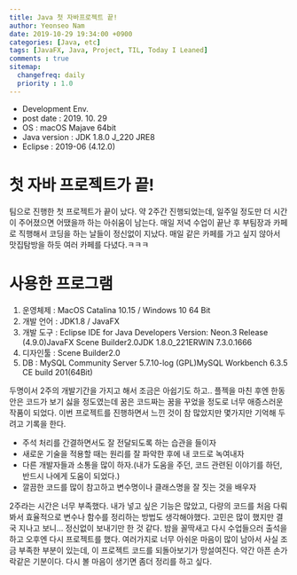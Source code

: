 ```yaml
---
title: Java 첫 자바프로젝트 끝!
author: Yeonseo Nam
date: 2019-10-29 19:34:00 +0900
categories: [Java, etc]
tags: [JavaFX, Java, Project, TIL, Today I Leaned]
comments : true
sitemap:
  changefreq: daily
  priority : 1.0
---
```


* Development Env.
* post date : 2019. 10. 29
* OS : macOS Majave 64bit
* Java version : JDK 1.8.0 J_220 JRE8
* Eclipse : 2019-06 (4.12.0)


# 첫 자바 프로젝트가 끝!

팀으로 진행한 첫 프로젝트가 끝이 났다. 약 2주간 진행되었는데, 일주일 정도만 더 시간이 주어졌으면 어땠을까 하는 아쉬움이 남는다. 매일 저녁 수업이 끝난 후 부팀장과 카페로 직행해서 코딩을 하는 날들이 정신없이 지났다. 매일 같은 카페를 가고 싶지 않아서 맛집탐방을 하듯 여러 카페를 다녔다.ㅋㅋㅋ

# 사용한 프로그램

1. 운영체제 : MacOS Catalina 10.15 / Windows 10 64 Bit
3. 개발 언어 : JDK1.8 / JavaFX
4. 개발 도구 : Eclipse IDE for Java Developers Version: Neon.3 Release (4.9.0)JavaFX Scene Builder2.0JDK 1.8.0_221ERWIN 7.3.0.1666
5. 디자인툴 : Scene Builder2.0
6. DB : MySQL Community Server 5.7.10-log (GPL)MySQL Workbench 6.3.5 CE build 201(64Bit)


두명이서 2주의 개발기간을 가지고 해서 조금은 아쉽기도 하고.. 플젝을 마친 후엔 한동안은 코드가 보기 싫을 정도였는데 꿈은 코드짜는 꿈을 꾸었을 정도로 너무 애증스러운 작품이 되었다. 이번 프로젝트를 진행하면서 느낀 것이 참 많았지만 몇가지만 기억해 두려고 기록을 한다.

* 주석 처리를 간결하면서도 잘 전달되도록 하는 습관을 들이자
* 새로운 기술을 적용할 때는 원리를 잘 파악한 후에 내 코드로 녹여내자
* 다른 개발자들과 소통을 많이 하자.(내가 도움을 주던, 코드 관련된 이야기를 하던, 반드시 나에게 도움이 되었다.)
* 깔끔한 코드를 많이 참고하고 변수명이나 클래스명을 잘 짓는 것을 배우자

2주라는 시간은 너무 부족했다. 내가 넣고 싶은 기능은 많았고, 다량의 코드를 처음 다뤄봐서 효율적으로 변수나 함수를 정리하는 방법도 생각해야했다. 고민은 많이 했지만 결국 지나고 보니... 정신없이 보내기만 한 것 같다. 밤을 꼴딱새고 다시 수업들으러 출석을 하고 오후엔 다시 프로젝트를 했다. 여러가지로 너무 아쉬운 마음이 많이 남아서 사실 조금 부족한 부분이 있는데, 이 프로젝트 코드를 되돌아보기가 망설여진다. 약간 아픈 손가락같은 기분이다. 다시 볼 마음이 생기면 좀더 정리를 하고 싶다.

